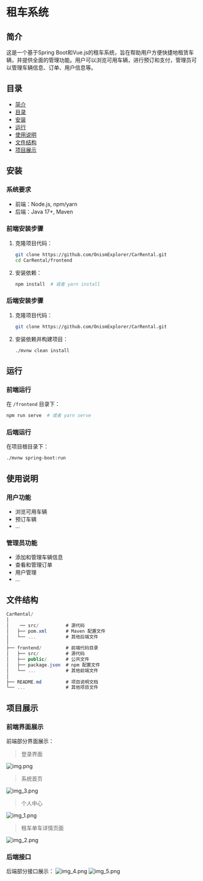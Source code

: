 # 租车系统

## 简介
这是一个基于Spring Boot和Vue.js的租车系统，旨在帮助用户方便快捷地租赁车辆，并提供全面的管理功能。用户可以浏览可用车辆，进行预订和支付，管理员可以管理车辆信息、订单、用户信息等。

## 目录
- [简介](#简介)
- [目录](#目录)
- [安装](#安装)
- [运行](#运行)
- [使用说明](#使用说明)
- [文件结构](#文件结构)
- [项目展示](#项目展示)

## 安装

### 系统要求
- 前端：Node.js, npm/yarn
- 后端：Java 17+, Maven

### 前端安装步骤
1. 克隆项目代码：
    ```bash
    git clone https://github.com/OnismExplorer/CarRental.git
    cd CarRental/frontend
    ```
2. 安装依赖：
    ```bash
    npm install  # 或者 yarn install
    ```
### 后端安装步骤
1. 克隆项目代码：
    ```bash
    git clone https://github.com/OnismExplorer/CarRental.git
    ```
2. 安装依赖并构建项目：
    ```bash
    ./mvnw clean install
    ```

## 运行

### 前端运行
在 `/frontend` 目录下：
```bash
npm run serve  # 或者 yarn serve
```

### 后端运行
在项目根目录下：
```bash
./mvnw spring-boot:run
```

## 使用说明
### 用户功能
- 浏览可用车辆
- 预订车辆
- ...
### 管理员功能
- 添加和管理车辆信息
- 查看和管理订单
- 用户管理
- ...

## 文件结构
```csharp
CarRental/
│
│    ── src/          # 源代码
│   ├── pom.xml       # Maven 配置文件
│   └── ...           # 其他后端文件
│
├── frontend/         # 前端代码目录
│   ├── src/          # 源代码
│   ├── public/       # 公共文件
│   ├── package.json  # npm 配置文件
│   └── ...           # 其他前端文件
│
├── README.md         # 项目说明文档
└── ...               # 其他项目文件
```

## 项目展示
### 前端界面展示
前端部分界面展示：
> 登录界面

![img.png](static/img.png)
> 系统首页

![img_3.png](static/img_3.png)
> 个人中心

![img_1.png](static/img_1.png)
> 租车单车详情页面

![img_2.png](static/img_2.png)

### 后端接口
后端部分接口展示：
![img_4.png](static/img_4.png)
![img_5.png](static/img_5.png)
